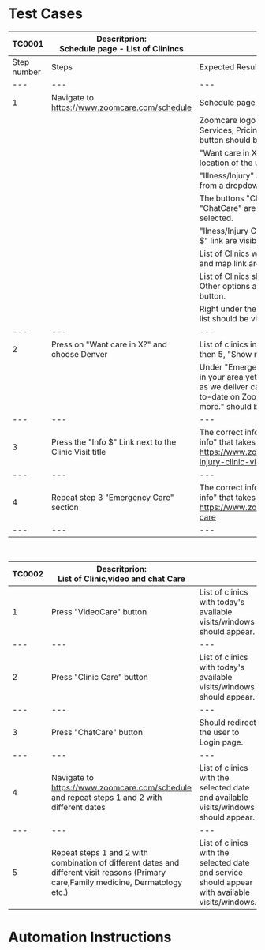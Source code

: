 # Test Cases

| TC0001      | Descritprion: <br /> Schedule page - List of Clinincs |                                                                                                      |
|        ---  |                         ---                    |                                          ---                                                         |
| Step number | Steps                                          | Expected Results                                                                                     | 
| --- | --- | --- |
| 1           | Navigate to https://www.zoomcare.com/schedule  | Schedule page should be shown                                                                       |
|             |                                                | Zoomcare logo top-right, Schedule, Locations, Services, Pricing & Insurance links and Login button should be visible.|
|             |                                                | "Want care in X?" should be shown based on the location of the user.                                |
|             |                                                | "Illness/Injury" and "Today" shown by default from a dropdown menu.                                 |
|             |                                                | The buttons "Clinic Care", "VideoCare" and "ChatCare" are visible, "Clinic Care" button is selected.|
|             |                                                | "Ilness/Injury Clinic visit title, followed by the "Info $" link are visiblle.                    |
|             |                                                | List of Clinics with available times, clicnic services and map link are visible.                    |
|             |                                                | List of Clinics should contain 5 or less options - Other options are ihdden under the "Show More" button.|
|             |                                                | Right under the list of clinics, "Emergency Care" list should be visible followed by the "Info $" link.|                                                                                               |
| --- | --- | --- |
| 2           | Press on "Want care in X?" and choose Denver   | List of clinics in Denver should appear - If less then 5, "Show more" button should not be visible. |
|             |                                                | Under "Emergency Care" the message "We're not in your area yet—but we're growing almost as fast as we deliver care! Follow us on social to stay up-to-date on ZoomCare news, announcements and more." should be visible.|                                                 
| --- | --- | --- |
| 3           | Press the "Info $" Link next to the Clinic Visit title| The correct info should appear with the link "More info" that takes the user to the page https://www.zoomcare.com/services/illness-injury-clinic-visit                                       |
| --- | --- | --- |
| 4           | Repeat step 3 "Emergency Care" section         | The correct info should appear with the link "More info" that takes the user to the page https://www.zoomcare.com/services/emergency-care                                                     |
| --- | --- | --- |

<br />

| TC0002      | Descritprion: <br /> List of Clinic,video and chat Care|                                                                                              |
|        ---  |                         ---                    |                                          ---                                                         |
| 1 | Press "VideoCare" button | List of clinics with today's available visits/windows should appear.|
| --- | --- | --- |
|2| Press "Clinic Care" button|  List of clinics with today's available visits/windows should appear.|
| --- | --- | --- |
|3| Press "ChatCare" button| Should redirect the user to Login page.|
| --- | --- | --- |
|4| Navigate to https://www.zoomcare.com/schedule and repeat steps 1 and 2 with different dates|  List of clinics with the selected date and available visits/windows should appear.
| --- | --- | --- |
|5| Repeat steps 1 and 2 with combination of different dates and different visit reasons (Primary care,Family medicine, Dermatology etc.)|  List of clinics with the selected date and service should appear with available visits/windows.


# Automation Instructions
